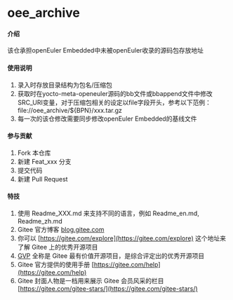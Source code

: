# oee_archive

#### 介绍
该仓承担openEuler Embedded中未被openEuler收录的源码包存放地址

#### 使用说明

1.  录入时存放目录结构为包名/压缩包
2.  获取时在yocto-meta-openeuler源码的bb文件或bbappend文件中修改SRC_URI变量，对于压缩包相关的设定以file字段开头，参考以下范例：
    file://oee_archive/${BPN}/xxx.tar.gz
3.  每一次的该仓修改需要同步修改openEuler Embedded的基线文件

#### 参与贡献

1.  Fork 本仓库
2.  新建 Feat_xxx 分支
3.  提交代码
4.  新建 Pull Request


#### 特技

1.  使用 Readme\_XXX.md 来支持不同的语言，例如 Readme\_en.md, Readme\_zh.md
2.  Gitee 官方博客 [blog.gitee.com](https://blog.gitee.com)
3.  你可以 [https://gitee.com/explore](https://gitee.com/explore) 这个地址来了解 Gitee 上的优秀开源项目
4.  [GVP](https://gitee.com/gvp) 全称是 Gitee 最有价值开源项目，是综合评定出的优秀开源项目
5.  Gitee 官方提供的使用手册 [https://gitee.com/help](https://gitee.com/help)
6.  Gitee 封面人物是一档用来展示 Gitee 会员风采的栏目 [https://gitee.com/gitee-stars/](https://gitee.com/gitee-stars/)
